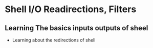 # Shell I/O Readirections, Filters

## Learning The basics inputs outputs of sheel

* Learning about the redirections of shell
